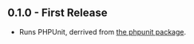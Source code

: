 ## 0.1.0 - First Release

 -  Runs PHPUnit, derrived from [the phpunit package][pack-phpunit].

[pack-phpunit]: https://raw.githubusercontent.com/alairock/phpunit-atom
